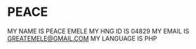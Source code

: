 # PEACE
MY NAME IS PEACE EMELE
MY HNG ID IS 04829
MY EMAIL IS GREATEMELE@GMAIL.COM
MY LANGUAGE IS PHP
